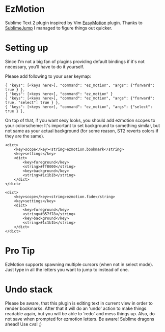 EzMotion
========

Sublime Text 2 plugin inspired by Vim [EasyMotion](https://github.com/Lokaltog/vim-easymotion) plugin.
Thanks to [SublimeJump](https://github.com/tednaleid/SublimeJump) I managed to figure things out quicker.

Setting up
==========

Since I'm not a big fan of plugins providing default bindings if it's not necessary, you'll have to do it yourself.

Please add following to your user keymap:

    { "keys": [<keys here>], "command": "ez_motion", "args": {"forward": true } },
    { "keys": [<keys here>], "command": "ez_motion" }
    { "keys": [<keys here>], "command": "ez_motion", "args": {"forward": true, "select": true } },
    { "keys": [<keys here>], "command": "ez_motion", "args": {"select": true } },


On top of that, if you want sexy looks, you should add ezmotion scopes to your colorscheme:
It's important to set background to something similar, but not same as your actual background (for some reason, ST2 reverts colors if they are the same).

    <dict>
        <key>scope</key><string>ezmotion.bookmark</string>
        <key>settings</key>
        <dict>
            <key>foreground</key>
            <string>#ff0000</string>
            <key>background</key>
            <string>#1c1b1b</string>
        </dict>
    </dict>

    <dict>
        <key>scope</key><string>ezmotion.fade</string>
        <key>settings</key>
        <dict>
            <key>foreground</key>
            <string>#857f78</string>
            <key>background</key>
            <string>#1c1b1b</string>
        </dict>
    </dict>

Pro Tip
=======

EzMotion supports spawning multiple cursors (when not in select mode). Just type in all the letters you want to jump to instead of one.

Undo stack
==========

Please be aware, that this plugin is editing text in current view in order to render bookmarks. After that it will do an 'undo' action to make things readable again, but you will be able to 'redo' and mess things up. Also, do not save when prompted for ezmotion letters. Be aware! Sublime dragons ahead! Use cvs! ;)